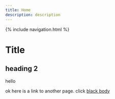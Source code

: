 ```yaml
---
title: Home
description: description
---
```


 {% include navigation.html %}

# Title



## heading 2
hello

ok here is a link to another page. click [black body](blackbody)
